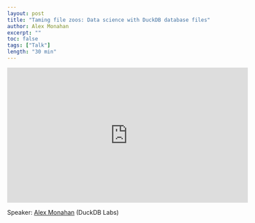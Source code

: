 ```yaml
---
layout: post
title: "Taming file zoos: Data science with DuckDB database files"
author: Alex Monahan
excerpt: ""
toc: false
tags: ["Talk"]
length: "30 min"
---
```


<div class="video-container">
<iframe width="560" height="315" src="https://www.youtube-nocookie.com/embed/Yq-hxgysWLQ?si=7nUCLymvtVwG51nc" title="YouTube video player" frameborder="0" allow="accelerometer; autoplay; clipboard-write; encrypted-media; gyroscope; picture-in-picture; web-share" referrerpolicy="strict-origin-when-cross-origin" allowfullscreen></iframe>
</div>

Speaker: [Alex Monahan](https://github.com/Alex-Monahan) (DuckDB Labs)